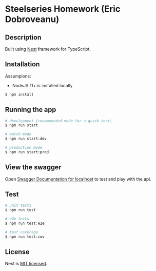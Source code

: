 # Steelseries Homework (Eric Dobroveanu)
## Description

Built using [Nest](https://github.com/nestjs/nest) framework for TypeScript.

## Installation

Assumpions:
* NodeJS 11+ is installed locally

```bash
$ npm install
```

## Running the app

```bash
# development (recommended mode for a quick test)
$ npm run start

# watch mode
$ npm run start:dev

# production mode
$ npm run start:prod
```

## View the swagger

Open [Swagger Documentation for localhost](http://localhost:3000/swagger) to test and play with the api.

## Test

```bash
# unit tests
$ npm run test

# e2e tests
$ npm run test:e2e

# test coverage
$ npm run test:cov
```

## License

Nest is [MIT licensed](LICENSE).
